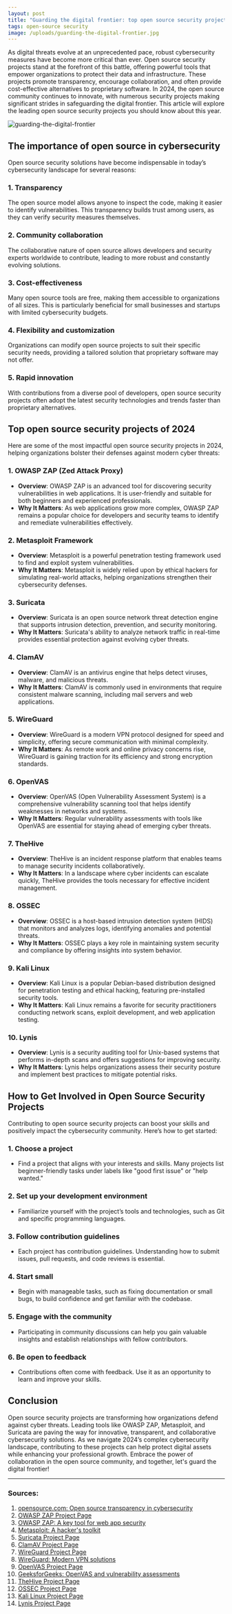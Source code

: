```yaml
---
layout: post
title: "Guarding the digital frontier: top open source security projects of 2024"
tags: open-source security
image: /uploads/guarding-the-digital-frontier.jpg
---
```

As digital threats evolve at an unprecedented pace, robust cybersecurity measures have become more critical than ever. Open source security projects stand at the forefront of this battle, offering powerful tools that empower organizations to protect their data and infrastructure. These projects promote transparency, encourage collaboration, and often provide cost-effective alternatives to proprietary software. In 2024, the open source community continues to innovate, with numerous security projects making significant strides in safeguarding the digital frontier. This article will explore the leading open source security projects you should know about this year.

![guarding-the-digital-frontier](/uploads/guarding-the-digital-frontier.jpg)

## The importance of open source in cybersecurity

Open source security solutions have become indispensable in today’s cybersecurity landscape for several reasons:

### 1. **Transparency**
The open source model allows anyone to inspect the code, making it easier to identify vulnerabilities. This transparency builds trust among users, as they can verify security measures themselves.

### 2. **Community collaboration**
The collaborative nature of open source allows developers and security experts worldwide to contribute, leading to more robust and constantly evolving solutions.

### 3. **Cost-effectiveness**
Many open source tools are free, making them accessible to organizations of all sizes. This is particularly beneficial for small businesses and startups with limited cybersecurity budgets.

### 4. **Flexibility and customization**
Organizations can modify open source projects to suit their specific security needs, providing a tailored solution that proprietary software may not offer.

### 5. **Rapid innovation**
With contributions from a diverse pool of developers, open source security projects often adopt the latest security technologies and trends faster than proprietary alternatives.

## Top open source security projects of 2024

Here are some of the most impactful open source security projects in 2024, helping organizations bolster their defenses against modern cyber threats:

### 1. **OWASP ZAP (Zed Attack Proxy)**
   - **Overview**: OWASP ZAP is an advanced tool for discovering security vulnerabilities in web applications. It is user-friendly and suitable for both beginners and experienced professionals.
   - **Why It Matters**: As web applications grow more complex, OWASP ZAP remains a popular choice for developers and security teams to identify and remediate vulnerabilities effectively.

### 2. **Metasploit Framework**
   - **Overview**: Metasploit is a powerful penetration testing framework used to find and exploit system vulnerabilities.
   - **Why It Matters**: Metasploit is widely relied upon by ethical hackers for simulating real-world attacks, helping organizations strengthen their cybersecurity defenses.

### 3. **Suricata**
   - **Overview**: Suricata is an open source network threat detection engine that supports intrusion detection, prevention, and security monitoring.
   - **Why It Matters**: Suricata's ability to analyze network traffic in real-time provides essential protection against evolving cyber threats.

### 4. **ClamAV**
   - **Overview**: ClamAV is an antivirus engine that helps detect viruses, malware, and malicious threats.
   - **Why It Matters**: ClamAV is commonly used in environments that require consistent malware scanning, including mail servers and web applications.

### 5. **WireGuard**
   - **Overview**: WireGuard is a modern VPN protocol designed for speed and simplicity, offering secure communication with minimal complexity.
   - **Why It Matters**: As remote work and online privacy concerns rise, WireGuard is gaining traction for its efficiency and strong encryption standards.

### 6. **OpenVAS**
   - **Overview**: OpenVAS (Open Vulnerability Assessment System) is a comprehensive vulnerability scanning tool that helps identify weaknesses in networks and systems.
   - **Why It Matters**: Regular vulnerability assessments with tools like OpenVAS are essential for staying ahead of emerging cyber threats.

### 7. **TheHive**
   - **Overview**: TheHive is an incident response platform that enables teams to manage security incidents collaboratively.
   - **Why It Matters**: In a landscape where cyber incidents can escalate quickly, TheHive provides the tools necessary for effective incident management.

### 8. **OSSEC**
   - **Overview**: OSSEC is a host-based intrusion detection system (HIDS) that monitors and analyzes logs, identifying anomalies and potential threats.
   - **Why It Matters**: OSSEC plays a key role in maintaining system security and compliance by offering insights into system behavior.

### 9. **Kali Linux**
   - **Overview**: Kali Linux is a popular Debian-based distribution designed for penetration testing and ethical hacking, featuring pre-installed security tools.
   - **Why It Matters**: Kali Linux remains a favorite for security practitioners conducting network scans, exploit development, and web application testing.

### 10. **Lynis**
   - **Overview**: Lynis is a security auditing tool for Unix-based systems that performs in-depth scans and offers suggestions for improving security.
   - **Why It Matters**: Lynis helps organizations assess their security posture and implement best practices to mitigate potential risks.

## How to Get Involved in Open Source Security Projects

Contributing to open source security projects can boost your skills and positively impact the cybersecurity community. Here’s how to get started:

### 1. **Choose a project**
   - Find a project that aligns with your interests and skills. Many projects list beginner-friendly tasks under labels like "good first issue" or "help wanted."

### 2. **Set up your development environment**
   - Familiarize yourself with the project’s tools and technologies, such as Git and specific programming languages.

### 3. **Follow contribution guidelines**
   - Each project has contribution guidelines. Understanding how to submit issues, pull requests, and code reviews is essential.

### 4. **Start small**
   - Begin with manageable tasks, such as fixing documentation or small bugs, to build confidence and get familiar with the codebase.

### 5. **Engage with the community**
   - Participating in community discussions can help you gain valuable insights and establish relationships with fellow contributors.

### 6. **Be open to feedback**
   - Contributions often come with feedback. Use it as an opportunity to learn and improve your skills.

## Conclusion

Open source security projects are transforming how organizations defend against cyber threats. Leading tools like OWASP ZAP, Metasploit, and Suricata are paving the way for innovative, transparent, and collaborative cybersecurity solutions. As we navigate 2024’s complex cybersecurity landscape, contributing to these projects can help protect digital assets while enhancing your professional growth. Embrace the power of collaboration in the open source community, and together, let's guard the digital frontier!

---

### Sources:
1. [opensource.com: Open source transparency in cybersecurity](https://opensource.com/article/21/2/open-source-security)
7. [OWASP ZAP Project Page](https://www.zaproxy.org/getting-started/)
8. [OWASP ZAP: A key tool for web app security](https://portswigger.net/daily-swig/owasp-security-projects-showcased-at-all-day-devops-conference)
9. [Metasploit: A hacker's toolkit](https://www.metasploit.com/)
11. [Suricata Project Page](https://suricata.io/)
13. [ClamAV Project Page](https://www.clamav.net/)
15. [WireGuard Project Page](https://www.wireguard.com/)
16. [WireGuard: Modern VPN solutions](https://www.cybersecurity-insiders.com/zcaler-threatlabz-2024-vpn-risk-report/)
17. [OpenVAS Project Page](https://www.openvas.org/)
18. [GeeksforGeeks: OpenVAS and vulnerability assessments](https://www.geeksforgeeks.org/security-assessment-openvas/)
19. [TheHive Project Page](https://strangebee.com/thehive/)
20. [OSSEC Project Page](https://www.ossec.net/)
21. [Kali Linux Project Page](https://www.kali.org/)
22. [Lynis Project Page](https://cisofy.com/lynis/)
